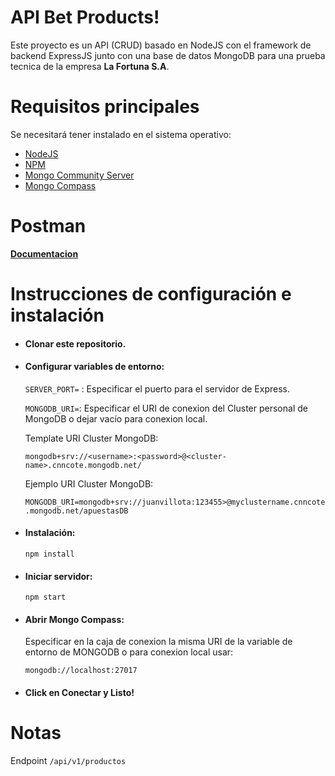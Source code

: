 # API Bet Products!

Este proyecto es un API (CRUD) basado en NodeJS con el framework de backend ExpressJS junto con una base de datos MongoDB para una prueba tecnica de la empresa **La Fortuna S.A**.

# Requisitos principales
Se necesitará tener instalado en el sistema operativo:
 - [NodeJS](https://nodejs.org/en/download)
 - [NPM](https://docs.npmjs.com/downloading-and-installing-node-js-and-npm#using-a-node-installer-to-install-nodejs-and-npm)
 - [Mongo Community Server](https://www.mongodb.com/try/download/community)
 - [Mongo Compass](https://www.mongodb.com/products/tools/compass)
 
# Postman 

[**Documentacion**](https://documenter.getpostman.com/view/14774609/2s9YeHbBRo)

# Instrucciones de configuración e instalación
- #### Clonar este repositorio. 

- #### Configurar variables de entorno:

    `SERVER_PORT=` : Especificar el puerto para el servidor de Express.

    `MONGODB_URI=`: Especificar el URI de conexion del Cluster personal de MongoDB o dejar vacío para conexion local.

    Template URI Cluster MongoDB:
    
    `mongodb+srv://<username>:<password>@<cluster-name>.cnncote.mongodb.net/`
   
    Ejemplo URI Cluster MongoDB:
  
    `MONGODB_URI=mongodb+srv://juanvillota:123455>@myclustername.cnncote.mongodb.net/apuestasDB`

- #### Instalación:

    `npm install`

- #### Iniciar servidor:

    `npm start`

- #### Abrir Mongo Compass:

    Especificar en la caja de conexion la misma URI de la variable de entorno de MONGODB o para conexion local usar: 

    `mongodb://localhost:27017`

- #### Click en Conectar y Listo!


# Notas

Endpoint `/api/v1/productos`
